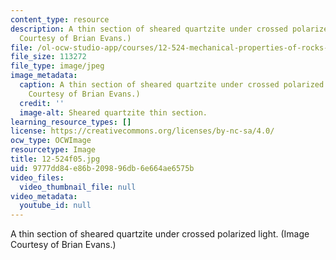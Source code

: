 ```yaml
---
content_type: resource
description: A thin section of sheared quartzite under crossed polarized light. (Image
  Courtesy of Brian Evans.)
file: /ol-ocw-studio-app/courses/12-524-mechanical-properties-of-rocks-fall-2005/9777dd84e86b209896db6e664ae6575b_12-524f05.jpg
file_size: 113272
file_type: image/jpeg
image_metadata:
  caption: A thin section of sheared quartzite under crossed polarized light. (Image
    Courtesy of Brian Evans.)
  credit: ''
  image-alt: Sheared quartzite thin section.
learning_resource_types: []
license: https://creativecommons.org/licenses/by-nc-sa/4.0/
ocw_type: OCWImage
resourcetype: Image
title: 12-524f05.jpg
uid: 9777dd84-e86b-2098-96db-6e664ae6575b
video_files:
  video_thumbnail_file: null
video_metadata:
  youtube_id: null
---
```

A thin section of sheared quartzite under crossed polarized light. (Image Courtesy of Brian Evans.)